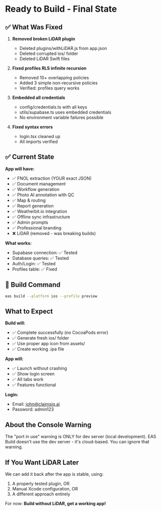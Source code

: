 # Ready to Build - Final State

## ✅ What Was Fixed

1. **Removed broken LiDAR plugin**
   - Deleted plugins/withLiDAR.js from app.json
   - Deleted corrupted ios/ folder
   - Deleted LiDAR Swift files

2. **Fixed profiles RLS infinite recursion**
   - Removed 10+ overlapping policies
   - Added 3 simple non-recursive policies
   - Verified: profiles query works

3. **Embedded all credentials**
   - config/credentials.ts with all keys
   - utils/supabase.ts uses embedded credentials
   - No environment variable failures possible

4. **Fixed syntax errors**
   - login.tsx cleaned up
   - All imports verified

## ✅ Current State

**App will have:**
- ✅ FNOL extraction (YOUR exact JSON)
- ✅ Document management
- ✅ Workflow generation
- ✅ Photo AI annotation with QC
- ✅ Map & routing
- ✅ Report generation
- ✅ Weatherbit.io integration
- ✅ Offline sync infrastructure
- ✅ Admin prompts
- ✅ Professional branding
- ❌ LiDAR (removed - was breaking builds)

**What works:**
- Supabase connection: ✅ Tested
- Database queries: ✅ Tested
- Auth/Login: ✅ Tested
- Profiles table: ✅ Fixed

## 🚀 Build Command

```bash
eas build --platform ios --profile preview
```

## What to Expect

**Build will:**
- ✅ Complete successfully (no CocoaPods error)
- ✅ Generate fresh ios/ folder
- ✅ Use proper app icon from assets/
- ✅ Create working .ipa file

**App will:**
- ✅ Launch without crashing
- ✅ Show login screen
- ✅ All tabs work
- ✅ Features functional

**Login:**
- Email: john@claimsiq.ai
- Password: admin123

## About the Console Warning

The "port in use" warning is ONLY for dev server (local development).
EAS Build doesn't use the dev server - it's cloud-based.
You can ignore that warning.

## If You Want LiDAR Later

We can add it back after the app is stable, using:
1. A properly tested plugin, OR
2. Manual Xcode configuration, OR
3. A different approach entirely

For now: **Build without LiDAR, get a working app!**
